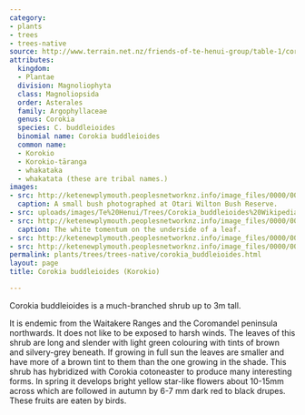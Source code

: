 ```yaml
---
category:
- plants
- trees
- trees-native
source: http://www.terrain.net.nz/friends-of-te-henui-group/table-1/corokia-buddleioides-korokio.html
attributes:
  kingdom:
  - Plantae
  division: Magnoliophyta
  class: Magnoliopsida
  order: Asterales
  family: Argophyllaceae
  genus: Corokia
  species: C. buddleioides
  binomial name: Corokia buddleioides
  common name:
  - Korokio
  - Korokio-tāranga
  - whakataka
  - whakatata (these are tribal names.)
images:
- src: http://ketenewplymouth.peoplesnetworknz.info/image_files/0000/0004/6109/Corokia_buddleiodes-001.JPG
  caption: A small bush photographed at Otari Wilton Bush Reserve.
- src: uploads/images/Te%20Henui/Trees/Corokia_buddleioides%20Wikipedia.jpg
- src: http://ketenewplymouth.peoplesnetworknz.info/image_files/0000/0004/6119/Corokia_buddleiodes-003.JPG
  caption: The white tomentum on the underside of a leaf.
- src: http://ketenewplymouth.peoplesnetworknz.info/image_files/0000/0001/9329/Coriaria_arborea__Tutu-15.JPG
- src: http://ketenewplymouth.peoplesnetworknz.info/image_files/0000/0001/9329/Coriaria_arborea__Tutu-15.JPG
permalink: plants/trees/trees-native/corokia_buddleioides.html
layout: page
title: Corokia buddleioides (Korokio)

---
```

Corokia buddleioides is a much-branched shrub up to 3m tall.

It is endemic from the Waitakere Ranges and the Coromandel peninsula northwards. It does not like to be exposed to harsh winds.
The leaves of this shrub are long and slender with light green colouring with tints of brown and silvery-grey beneath. If growing in full sun the leaves are smaller and have more of a brown tint to them than the one growing in the shade.
This shrub has hybridized with Corokia cotoneaster to produce many interesting forms. In spring it develops bright yellow star-like flowers about 10-15mm across which are followed in autumn by 6-7 mm dark red to black drupes. These fruits are eaten by birds.
